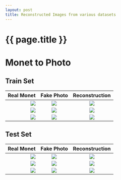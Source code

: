```yaml
---
layout: post
title: Reconstructed Images from various datasets
---
```

{{ page.title }}
================

Monet to Photo
===================================

Train Set
--------------------------------------

| Real Monet | Fake Photo | Reconstruction |
|---:|:---:|:---------:|
| ![]({{site.baseurl}}/images/reconstructed-images/monet2photo/train/monet_johnson_1032_latest_real_A.jpg) | ![]({{site.baseurl}}/images/reconstructed-images/monet2photo/train/monet_johnson_1032_latest_fake_B.jpg) | ![]({{site.baseurl}}/images/reconstructed-images/monet2photo/train/monet_johnson_1032_latest_rec_A.jpg) |
| ![]({{site.baseurl}}/images/reconstructed-images/monet2photo/train/monet_johnson_1034_latest_real_A.jpg) | ![]({{site.baseurl}}/images/reconstructed-images/monet2photo/train/monet_johnson_1034_latest_fake_B.jpg) | ![]({{site.baseurl}}/images/reconstructed-images/monet2photo/train/monet_johnson_1034_latest_rec_A.jpg) |
| ![]({{site.baseurl}}/images/reconstructed-images/monet2photo/train/monet_johnson_1039_latest_real_A.jpg) | ![]({{site.baseurl}}/images/reconstructed-images/monet2photo/train/monet_johnson_1039_latest_fake_B.jpg) | ![]({{site.baseurl}}/images/reconstructed-images/monet2photo/train/monet_johnson_1039_latest_rec_A.jpg) |

Test Set
---------------------------------------------
| Real Monet | Fake Photo | Reconstruction |
|---:|:---:|:---------:|
| ![]({{site.baseurl}}/images/reconstructed-images/monet2photo/test/monet_johnson_50_latest_real_A.jpg) | ![]({{site.baseurl}}/images/reconstructed-images/monet2photo/test/monet_johnson_50_latest_fake_B.jpg) | ![]({{site.baseurl}}/images/reconstructed-images/monet2photo/test/monet_johnson_50_latest_rec_A.jpg) |
| ![]({{site.baseurl}}/images/reconstructed-images/monet2photo/test/monet_johnson_103_latest_real_A.jpg) | ![]({{site.baseurl}}/images/reconstructed-images/monet2photo/test/monet_johnson_103_latest_fake_B.jpg) | ![]({{site.baseurl}}/images/reconstructed-images/monet2photo/test/monet_johnson_103_latest_rec_A.jpg) |
| ![]({{site.baseurl}}/images/reconstructed-images/monet2photo/test/monet_johnson_104_latest_real_A.jpg) | ![]({{site.baseurl}}/images/reconstructed-images/monet2photo/test/monet_johnson_104_latest_fake_B.jpg) | ![]({{site.baseurl}}/images/reconstructed-images/monet2photo/test/monet_johnson_104_latest_rec_A.jpg) |



